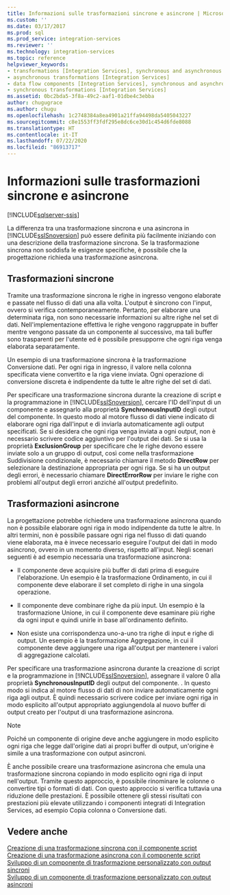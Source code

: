 ```yaml
---
title: Informazioni sulle trasformazioni sincrone e asincrone | Microsoft Docs
ms.custom: ''
ms.date: 03/17/2017
ms.prod: sql
ms.prod_service: integration-services
ms.reviewer: ''
ms.technology: integration-services
ms.topic: reference
helpviewer_keywords:
- transformations [Integration Services], synchronous and asynchronous
- asynchronous transformations [Integration Services]
- data flow components [Integration Services], synchronous and asynchronous
- synchronous transformations [Integration Services]
ms.assetid: 0bc2bda5-3f8a-49c2-aaf1-01dbe4c3ebba
author: chugugrace
ms.author: chugu
ms.openlocfilehash: 1c2748384a8ea4901a21ffa94498da5405043227
ms.sourcegitcommit: c8e1553ff3fdf295e8dc6ce30d1c454d6fde8088
ms.translationtype: HT
ms.contentlocale: it-IT
ms.lasthandoff: 07/22/2020
ms.locfileid: "86913717"
---
```

# <a name="understanding-synchronous-and-asynchronous-transformations"></a>Informazioni sulle trasformazioni sincrone e asincrone

[!INCLUDE[sqlserver-ssis](../includes/applies-to-version/sqlserver-ssis.md)]


  La differenza tra una trasformazione sincrona e una asincrona in [!INCLUDE[ssISnoversion](../includes/ssisnoversion-md.md)] può essere definita più facilmente iniziando con una descrizione della trasformazione sincrona. Se la trasformazione sincrona non soddisfa le esigenze specifiche, è possibile che la progettazione richieda una trasformazione asincrona.  
  
## <a name="synchronous-transformations"></a>Trasformazioni sincrone  
 Tramite una trasformazione sincrona le righe in ingresso vengono elaborate e passate nel flusso di dati una alla volta. L'output è sincrono con l'input, ovvero si verifica contemporaneamente. Pertanto, per elaborare una determinata riga, non sono necessarie informazioni su altre righe nel set di dati. Nell'implementazione effettiva le righe vengono raggruppate in buffer mentre vengono passate da un componente al successivo, ma tali buffer sono trasparenti per l'utente ed è possibile presupporre che ogni riga venga elaborata separatamente.  
  
 Un esempio di una trasformazione sincrona è la trasformazione Conversione dati. Per ogni riga in ingresso, il valore nella colonna specificata viene convertito e la riga viene inviata. Ogni operazione di conversione discreta è indipendente da tutte le altre righe del set di dati.  
  
 Per specificare una trasformazione sincrona durante la creazione di script e la programmazione in [!INCLUDE[ssISnoversion](../includes/ssisnoversion-md.md)], cercare l'ID dell'input di un componente e assegnarlo alla proprietà **SynchronousInputID** degli output del componente. In questo modo al motore flusso di dati viene indicato di elaborare ogni riga dall'input e di inviarla automaticamente agli output specificati. Se si desidera che ogni riga venga inviata a ogni output, non è necessario scrivere codice aggiuntivo per l'output dei dati. Se si usa la proprietà **ExclusionGroup** per specificare che le righe devono essere inviate solo a un gruppo di output, così come nella trasformazione Suddivisione condizionale, è necessario chiamare il metodo **DirectRow** per selezionare la destinazione appropriata per ogni riga. Se si ha un output degli errori, è necessario chiamare **DirectErrorRow** per inviare le righe con problemi all'output degli errori anziché all'output predefinito.  
  
## <a name="asynchronous-transformations"></a>Trasformazioni asincrone  
 La progettazione potrebbe richiedere una trasformazione asincrona quando non è possibile elaborare ogni riga in modo indipendente da tutte le altre. In altri termini, non è possibile passare ogni riga nel flusso di dati quando viene elaborata, ma è invece necessario eseguire l'output dei dati in modo asincrono, ovvero in un momento diverso, rispetto all'input. Negli scenari seguenti è ad esempio necessaria una trasformazione asincrona:  
  
-   Il componente deve acquisire più buffer di dati prima di eseguire l'elaborazione. Un esempio è la trasformazione Ordinamento, in cui il componente deve elaborare il set completo di righe in una singola operazione.  
  
-   Il componente deve combinare righe da più input. Un esempio è la trasformazione Unione, in cui il componente deve esaminare più righe da ogni input e quindi unirle in base all'ordinamento definito.  
  
-   Non esiste una corrispondenza uno-a-uno tra righe di input e righe di output. Un esempio è la trasformazione Aggregazione, in cui il componente deve aggiungere una riga all'output per mantenere i valori di aggregazione calcolati.  
  
 Per specificare una trasformazione asincrona durante la creazione di script e la programmazione in [!INCLUDE[ssISnoversion](../includes/ssisnoversion-md.md)], assegnare il valore 0 alla proprietà **SynchronousInputID** degli output del componente. . In questo modo si indica al motore flusso di dati di non inviare automaticamente ogni riga agli output. È quindi necessario scrivere codice per inviare ogni riga in modo esplicito all'output appropriato aggiungendola al nuovo buffer di output creato per l'output di una trasformazione asincrona.  
  
> [!NOTE]  
>  Poiché un componente di origine deve anche aggiungere in modo esplicito ogni riga che legge dall'origine dati ai propri buffer di output, un'origine è simile a una trasformazione con output asincroni.  
  
 È anche possibile creare una trasformazione asincrona che emula una trasformazione sincrona copiando in modo esplicito ogni riga di input nell'output. Tramite questo approccio, è possibile rinominare le colonne o convertire tipi o formati di dati. Con questo approccio si verifica tuttavia una riduzione delle prestazioni. È possibile ottenere gli stessi risultati con prestazioni più elevate utilizzando i componenti integrati di Integration Services, ad esempio Copia colonna o Conversione dati.  
  
## <a name="see-also"></a>Vedere anche  
 [Creazione di una trasformazione sincrona con il componente script](../integration-services/extending-packages-scripting-data-flow-script-component-types/creating-a-synchronous-transformation-with-the-script-component.md)   
 [Creazione di una trasformazione asincrona con il componente script](../integration-services/extending-packages-scripting-data-flow-script-component-types/creating-an-asynchronous-transformation-with-the-script-component.md)   
 [Sviluppo di un componente di trasformazione personalizzato con output sincroni](../integration-services/extending-packages-custom-objects-data-flow-types/developing-a-custom-transformation-component-with-synchronous-outputs.md)   
 [Sviluppo di un componente di trasformazione personalizzato con output asincroni](../integration-services/extending-packages-custom-objects-data-flow-types/developing-a-custom-transformation-component-with-asynchronous-outputs.md)  
  
  

